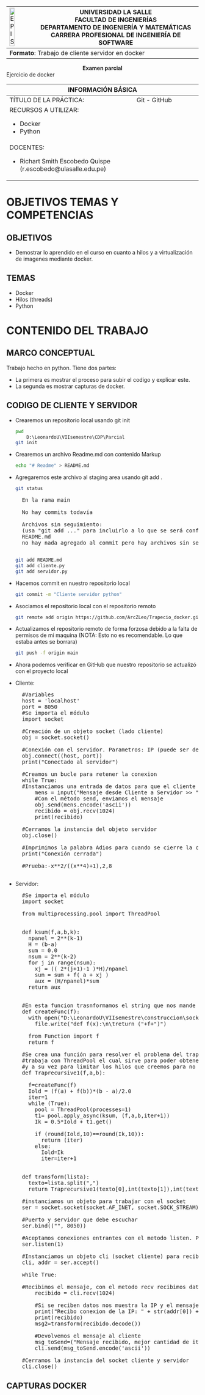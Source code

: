 <div align="center">
<table>
    <theader>
        <tr>
            <td><img src="https://github.com/rescobedoulasalle/git_github/blob/main/ulasalle.png?raw=true" alt="EPIS" style="width:50%; height:auto"/></td>
            <th>
                <span style="font-weight:bold;">UNIVERSIDAD LA SALLE</span><br />
                <span style="font-weight:bold;">FACULTAD DE INGENIERÍAS</span><br />
                <span style="font-weight:bold;">DEPARTAMENTO DE INGENIERÍA Y MATEMÁTICAS</span><br />
                <span style="font-weight:bold;">CARRERA PROFESIONAL DE INGENIERÍA DE SOFTWARE</span>
            </th>            
        </tr>
    </theader>
    <tbody>
        <tr><td colspan="2"><span style="font-weight:bold;">Formato</span>: Trabajo de cliente servidor en docker</td></tr>        
    </tbody>
</table>
</div>

<div align="center">
<span style="font-weight:bold;">Examen parcial</span><br />
</div>

<table>
<theader>
<tr><th colspan="2">INFORMACIÓN BÁSICA</th></tr>
</theader>
<tbody>

<tr><td>TÍTULO DE LA PRÁCTICA:</td>Ejercicio de docker<td>Git - GitHub</td></tr>
<tr><td colspan="2">RECURSOS A UTILIZAR:
<ul>
<li>Docker</li>
<li>Python</li>
</ul>
</td>
</<tr>
<tr><td colspan="2">DOCENTES:
<ul>
<li>Richart Smith Escobedo Quispe (r.escobedo@ulasalle.edu.pe)</li>
</ul>
</td>
</<tr>
</tdbody>
</table>


# OBJETIVOS TEMAS Y COMPETENCIAS

## OBJETIVOS

- Demostrar lo aprendido en el curso en cuanto a hilos y a virtualización de imagenes mediante docker.

## TEMAS
- Docker
- Hilos (threads)
- Python

# CONTENIDO DEL TRABAJO

## MARCO CONCEPTUAL

Trabajo hecho en python. Tiene dos partes:
- La primera es mostrar el proceso para subir el codigo y explicar este.
- La segunda es mostrar capturas de docker.

## CODIGO DE CLIENTE Y SERVIDOR
- Crearemos un repositorio local usando git init
    ```sh
    pwd
    	D:\LeonardoU\VIIsemestre\CDP\Parcial
    git init
    ```

- Crearemos un archivo Readme.md con contenido Markup
    ```sh
    echo "# Readme" > README.md
    ```

- Agregaremos este archivo al staging area usando git add .
    ```sh
    git status
    ```
    <pre>
    En la rama main

    No hay commits todavía

    Archivos sin seguimiento:
    (usa "git add <archivo>..." para incluirlo a lo que se será confirmado)
	README.md
    no hay nada agregado al commit pero hay archivos sin seguimiento presentes (usa "git add" para hacerles seguimiento)
    </pre>
    ```sh
    git add README.md
    git add cliente.py
    git add servidor.py
    ```

- Hacemos commit en nuestro repositorio local 
    ```sh
    git commit -m "Cliente servidor python"
    ```
- Asociamos el repositorio local con el repositorio remoto 
    ```sh
    git remote add origin https://github.com/ArcZLeo/Trapecio_docker.git
    ```

- Actualizamos el repositorio remoto de forma forzosa debido a la falta de permisos de mi maquina (NOTA: Esto no es recomendable. Lo que estaba antes se borrara)
    ```sh
    git push -f origin main
    ```

- Ahora podemos verificar en GitHub que nuestro repositorio se actualizó con el proyecto local

- Cliente: 

    <pre>
  	#Variables
	host = 'localhost'
	port = 8050
	#Se importa el módulo
	import socket

	#Creación de un objeto socket (lado cliente)
	obj = socket.socket()

	#Conexión con el servidor. Parametros: IP (puede ser del tipo 192.168.1.1 o localhost), Puerto
	obj.connect((host, port))
	print("Conectado al servidor")

	#Creamos un bucle para retener la conexion
	while True:
	#Instanciamos una entrada de datos para que el cliente pueda enviar mensajes
	    mens = input("Mensaje desde Cliente a Servidor >> ")
	    #Con el método send, enviamos el mensaje
	    obj.send(mens.encode('ascii'))
	    recibido = obj.recv(1024)
	    print(recibido)

	#Cerramos la instancia del objeto servidor
	obj.close()

	#Imprimimos la palabra Adios para cuando se cierre la conexion
	print("Conexión cerrada")

	#Prueba:-x**2/((x**4)+1),2,8
    </pre>
    
- Servidor: 

  <pre>
	#Se importa el módulo
	import socket

	from multiprocessing.pool import ThreadPool


	def ksum(f,a,b,k):
	  npanel = 2**(k-1)
	  H = (b-a)
	  sum = 0.0
	  nsum = 2**(k-2)
	  for j in range(nsum):
	    xj = (( 2*(j+1)-1 )*H)/npanel
	    sum = sum + f( a + xj )
	    aux = (H/npanel)*sum
	  return aux


	#En esta funcion trasnformamos el string que nos mande el cliente en una funcion para poder trabajarla.
	def createFunc(f):
	  with open("D:\LeonardoU\VIIsemestre\construccion\socket\Function.py",'w') as file:
	    file.write("def f(x):\n\treturn ("+f+")")

	  from Function import f
	  return f

	#Se crea una función para resolver el problema del trapesio, para esto se hace uso de hilos e iteraciones. En este caso en especifico se 
	#trabaja con ThreadPool el cual sirve para poder obtener el resultado de la funcióm ksum (en la cual se realiza el metodo del trapecio como tal)
	#y a su vez para limitar los hilos que creemos para no sobrecargar la maquina.
	def Traprecursive1(f,a,b): 

	  f=createFunc(f)
	  Iold = (f(a) + f(b))*(b - a)/2.0
	  iter=1
	  while (True):
	    pool = ThreadPool(processes=1)
	    t1= pool.apply_async(ksum, (f,a,b,iter+1))
	    Ik = 0.5*Iold + t1.get()

	    if (round(Iold,10)==round(Ik,10)):
	      return (iter)
	    else:
	      Iold=Ik
	      iter=iter+1


	def transform(lista):
	  texto=lista.split(",")
	  return Traprecursive1(texto[0],int(texto[1]),int(texto[2]))

	#instanciamos un objeto para trabajar con el socket
	ser = socket.socket(socket.AF_INET, socket.SOCK_STREAM)

	#Puerto y servidor que debe escuchar
	ser.bind(("", 8050))

	#Aceptamos conexiones entrantes con el metodo listen. Por parámetro las conexiones simutáneas.
	ser.listen(1)

	#Instanciamos un objeto cli (socket cliente) para recibir datos
	cli, addr = ser.accept()

	while True:

	#Recibimos el mensaje, con el metodo recv recibimos datos. Por parametro la cantidad de bytes para recibir
	    recibido = cli.recv(1024)

	    #Si se reciben datos nos muestra la IP y el mensaje recibido
	    print("Recibo conexion de la IP: " + str(addr[0]) + " Puerto: " + str(addr[1]))
	    print(recibido)
	    msg2=transform(recibido.decode())

	    #Devolvemos el mensaje al cliente
	    msg_toSend=("Mensaje recibido, mejor cantidad de iteraciones: "+ str(msg2))
	    cli.send(msg_toSend.encode('ascii'))

	#Cerramos la instancia del socket cliente y servidor
	cli.close()
  </pre>

## CAPTURAS DOCKER

